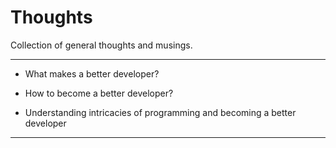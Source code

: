 # Thoughts

Collection of general thoughts and musings.

---

-   What makes a better developer?

-   How to become a better developer?

-   Understanding intricacies of programming and becoming a better developer

---
